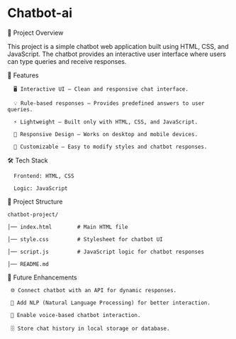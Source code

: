 # Chatbot-ai

📌 Project Overview

This project is a simple chatbot web application built using HTML, CSS, and JavaScript.
The chatbot provides an interactive user interface where users can type queries and receive responses.

🚀 Features

      🖥️ Interactive UI – Clean and responsive chat interface.
   
      💡 Rule-based responses – Provides predefined answers to user queries.
   
      ⚡ Lightweight – Built only with HTML, CSS, and JavaScript.
   
      📱 Responsive Design – Works on desktop and mobile devices.
   
      🎨 Customizable – Easy to modify styles and chatbot responses.

🛠️ Tech Stack

      Frontend: HTML, CSS

      Logic: JavaScript

📂 Project Structure
    
    chatbot-project/
    
    │── index.html        # Main HTML file
    
    │── style.css         # Stylesheet for chatbot UI
    
    │── script.js         # JavaScript logic for chatbot responses
    
    │── README.md   

🔮 Future Enhancements

     🌐 Connect chatbot with an API for dynamic responses.

     🤖 Add NLP (Natural Language Processing) for better interaction.

     🎤 Enable voice-based chatbot interaction.

     🗄️ Store chat history in local storage or database.


